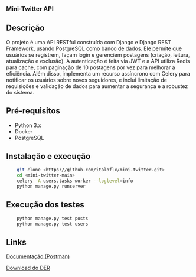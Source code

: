 ### Mini-Twitter API

## Descrição
O projeto é uma API RESTful construída com Django e Django REST Framework, usando PostgreSQL como banco de dados. Ele permite que usuários se registrem, façam login e gerenciem postagens (criação, leitura, atualização e exclusão). A autenticação é feita via JWT e a API utiliza Redis para cache, com paginação de 10 postagens por vez para melhorar a eficiência. Além disso, implementa um recurso assíncrono com Celery para notificar os usuários sobre novos seguidores, e inclui limitação de requisições e validação de dados para aumentar a segurança e a robustez do sistema.

## Pré-requisitos
- Python 3.x
- Docker
- PostgreSQL

## Instalação e execução
```bash
    git clone <https://github.com/italoflx/mini-twitter.git>
    cd <mini-twitter-main>
    celery -A users.tasks worker --loglevel=info
    python manage.py runserver
```

## Execução dos testes
```bash
    python manage.py test posts
    python manage.py test users
```

## Links 
[Documentação (Postman)](https://documenter.getpostman.com/view/39288021/2sAY4skQuv)

[Download do DER](https://drive.google.com/file/d/1dqWHFK8o0mrIIlFBOzIibAOkbiW8QwNG/view?usp=sharing)
